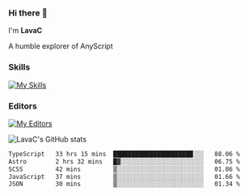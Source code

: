 ### Hi there 👋
I'm **LavaC**

A humble explorer of AnyScript

### Skills
[![My Skills](https://skillicons.dev/icons?i=js,ts,vue,nodejs,nuxtjs,astro,solidjs,tailwind)](https://skillicons.dev)

### Editors
[![My Editors](https://skillicons.dev/icons?i=neovim,vscode)](https://skillicons.dev)

![LavaC's GitHub stats](https://github-readme-stats.vercel.app/api?username=LavaCxx&show_icons=true&theme=synthwave)

<!--START_SECTION:waka-->

```txt
TypeScript   33 hrs 15 mins  ██████████████████████░░░   88.06 %
Astro        2 hrs 32 mins   █▓░░░░░░░░░░░░░░░░░░░░░░░   06.75 %
SCSS         42 mins         ▒░░░░░░░░░░░░░░░░░░░░░░░░   01.86 %
JavaScript   37 mins         ▒░░░░░░░░░░░░░░░░░░░░░░░░   01.66 %
JSON         30 mins         ▒░░░░░░░░░░░░░░░░░░░░░░░░   01.34 %
```

<!--END_SECTION:waka-->
